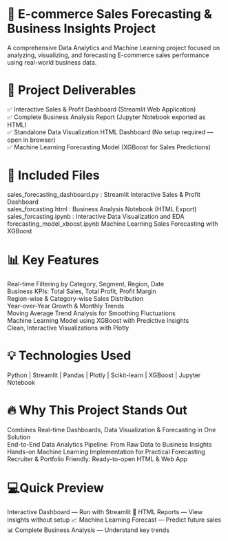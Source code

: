 # 🚀 E-commerce Sales Forecasting & Business Insights Project
A comprehensive Data Analytics and Machine Learning project focused on analyzing, visualizing, and forecasting E-commerce sales performance using real-world business data.

# 🌟 Project Deliverables
✅ Interactive Sales & Profit Dashboard (Streamlit Web Application)<br>
✅ Complete Business Analysis Report (Jupyter Notebook exported as HTML)<br>
✅ Standalone Data Visualization HTML Dashboard (No setup required — open in browser)<br>
✅ Machine Learning Forecasting Model (XGBoost for Sales Predictions)<br>

# 📁 Included Files
sales_forecasting_dashboard.py	:  Streamlit Interactive Sales & Profit Dashboard<br>
sales_forcasting.html	: Business Analysis Notebook (HTML Export)<br>
sales_forcasting.ipynb : Interactive Data Visualization and EDA<br>
forecasting_model_xboost.ipynb	Machine Learning Sales Forecasting with XGBoost<br>

# 📊 Key Features
  Real-time Filtering by Category, Segment, Region, Date<br>
  Business KPIs: Total Sales, Total Profit, Profit Margin<br>
  Region-wise & Category-wise Sales Distribution<br>
  Year-over-Year Growth & Monthly Trends<br>
  Moving Average Trend Analysis for Smoothing Fluctuations<br>
  Machine Learning Model using XGBoost with Predictive Insights<br>
  Clean, Interactive Visualizations with Plotly<br>

# 💡 Technologies Used
Python | Streamlit | Pandas | Plotly | Scikit-learn | XGBoost | Jupyter Notebook

# 🔥 Why This Project Stands Out
  Combines Real-time Dashboards, Data Visualization & Forecasting in One Solution<br>
  End-to-End Data Analytics Pipeline: From Raw Data to Business Insights<br>
  Hands-on Machine Learning Implementation for Practical Forecasting<br>
  Recruiter & Portfolio Friendly: Ready-to-open HTML & Web App<br>


# 💻Quick Preview
 Interactive Dashboard — Run with Streamlit
📂 HTML Reports — View insights without setup
📈 Machine Learning Forecast — Predict future sales
📊 Complete Business Analysis — Understand key trends

